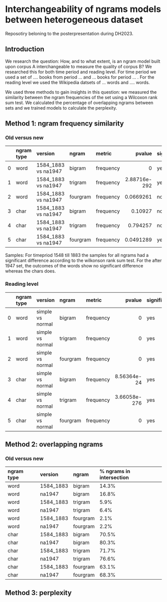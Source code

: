 # Interchangeability of ngrams models between heterogeneous dataset
Reposotiry beloning to the posterpresentation during DH2023. 

## Introduction
We research the question: How, and to what extent, is an ngram model built upon corpus A interchangeable to measure the quality of corpus B?
We researched this for both time period and reading level. For time period  we used a set of .... books from period ... and ... books for period ... . For the reading level we used the Wikipedia datsets of ... words and .... words. 

We used three methods to gain insights in this question: we measured the similarity between the ngram frequencies of the set using a Wilcoxon rank sum test. We calculated the percentage of overlapping ngrams between sets and we trained models to calculate the perplexity.

## Method 1: ngram frequency similarity

### Old versus new
|    | ngram type   | version             | ngram    | metric    |       pvalue | significant   |
|---:|:-------------|:--------------------|:---------|:----------|-------------:|:--------------|
|  0 | word         | 1584_1883 vs na1947 | bigram   | frequency | 0            | yes           |
|  1 | word         | 1584_1883 vs na1947 | trigram  | frequency | 2.88716e-292 | yes           |
|  2 | word         | 1584_1883 vs na1947 | fourgram | frequency | 0.0669261    | no            |
|  3 | char         | 1584_1883 vs na1947 | bigram   | frequency | 0.10927      | no            |
|  4 | char         | 1584_1883 vs na1947 | trigram  | frequency | 0.794257     | no            |
|  5 | char         | 1584_1883 vs na1947 | fourgram | frequency | 0.0491289    | yes           |

Samples:
For timepriod 1548 till 1883 the samples for all ngrams had a significant difference according to the wilkonson rank sum test.
For the after 1947 set, the outcomes of the words show no significant difference whereas the chars does. 

### Reading level
|    | ngram type   | version          | ngram    | metric    |       pvalue | significant   |
|---:|:-------------|:-----------------|:---------|:----------|-------------:|:--------------|
|  0 | word         | simple vs normal | bigram   | frequency | 0            | yes           |
|  1 | word         | simple vs normal | trigram  | frequency | 0            | yes           |
|  2 | word         | simple vs normal | fourgram | frequency | 0            | yes           |
|  3 | char         | simple vs normal | bigram   | frequency | 8.56364e-24  | yes           |
|  4 | char         | simple vs normal | trigram  | frequency | 3.66058e-276 | yes           |
|  5 | char         | simple vs normal | fourgram | frequency | 0            | yes           |

## Method 2: overlapping ngrams
### Old versus new
| ngram type   | version             | ngram    | % ngrams in intersection    
|:-------------|:-------------------- |:---------|:----------|
| word         | 1584_1883            | bigram   | 14.3% | 
| word         | na1947               | bigram   | 16.8% | 
| word         | 1584_1883            | trigram  | 5.9% | 
| word         | na1947               | trigram  | 6.4% | 
| word         | 1584_1883            | fourgram | 2.1% | 
| word         | na1947               | fourgram | 2.2% | 
| char         | 1584_1883            | bigram   | 70.5% | 
| char         | na1947               | bigram   | 80.3% | 
| char         | 1584_1883            | trigram  | 71.7% | 
| char         | na1947               | trigram  | 76.6% | 
| char         | 1584_1883            | fourgram | 63.1% | 
| char         | na1947               | fourgram | 68.3% | 

## Method 3: perplexity

